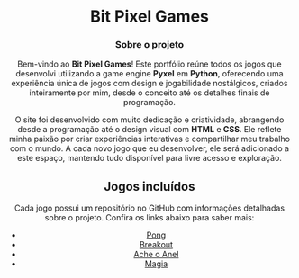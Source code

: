 <div align="center">
 
# Bit Pixel Games

### Sobre o projeto
Bem-vindo ao **Bit Pixel Games**! Este portfólio reúne todos os jogos que desenvolvi utilizando a game engine **Pyxel** em **Python**, oferecendo uma experiência única de jogos com design e jogabilidade nostálgicos, criados inteiramente por mim, desde o conceito até os detalhes finais de programação.

O site foi desenvolvido com muito dedicação e criatividade, abrangendo desde a programação até o design visual com **HTML** e **CSS**. Ele reflete minha paixão por criar experiências interativas e compartilhar meu trabalho com o mundo. A cada novo jogo que eu desenvolver, ele será adicionado a este espaço, mantendo tudo disponível para livre acesso e exploração.

## Jogos incluídos

Cada jogo possui um repositório no GitHub com informações detalhadas sobre o projeto. Confira os links abaixo para saber mais:  
- [Pong](https://github.com/abelarduu/pong)  
- [Breakout](https://github.com/abelarduu/breakout)  
- [Ache o Anel](https://github.com/abelarduu/ache-o-anel)  
- [Magia](https://github.com/abelarduu/magia)

</div>
